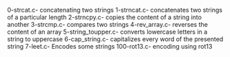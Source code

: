 0-strcat.c- concatenating two strings
1-strncat.c- concatenates two strings of a particular length
2-strncpy.c- copies the content of a string into another
3-strcmp.c- compares two strings
4-rev_array.c- reverses the content of an array
5-string_toupper.c- converts lowercase letters in a string to uppercase
6-cap_string.c- capitalizes every word of the presented string
7-leet.c- Encodes some strings
100-rot13.c- encoding using rot13
